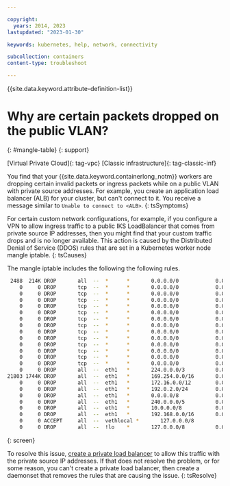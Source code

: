```yaml
---

copyright:
  years: 2014, 2023
lastupdated: "2023-01-30"

keywords: kubernetes, help, network, connectivity

subcollection: containers
content-type: troubleshoot

---
```


{{site.data.keyword.attribute-definition-list}}




# Why are certain packets dropped on the public VLAN?
{: #mangle-table}
{: support}

[Virtual Private Cloud]{: tag-vpc} [Classic infrastructure]{: tag-classic-inf} 

You find that your {{site.data.keyword.containerlong_notm}} workers are dropping certain invalid packets or ingress packets while on a public VLAN with private source addresses. For example, you create an application load balancer (ALB) for your cluster, but can't connect to it. You receive a message similar to `Unable to connect to <ALB>`. 
{: tsSymptoms}

For certain custom network configurations, for example, if you configure a VPN to allow ingress traffic to a public IKS LoadBalancer that comes from private source IP addresses, then you might find that your custom traffic drops and is no longer available. This action is caused by the Distributed Denial of Service (DDOS) rules that are set in a Kubernetes worker node mangle iptable.
{: tsCauses}

The mangle iptable includes the following the following rules.

```sh
 2488  214K DROP       all  --  *      *       0.0.0.0/0            0.0.0.0/0            ctstate INVALID /* DDOS: Blocks RST flood and TCP XMAS Flood (w and w/o data) */
    0     0 DROP       tcp  --  *      *       0.0.0.0/0            0.0.0.0/0            tcp flags:0x3F/0x00 /* DDOS: Invalid packets */
    0     0 DROP       tcp  --  *      *       0.0.0.0/0            0.0.0.0/0            tcp flags:0x03/0x03 /* DDOS: Invalid packets */
    0     0 DROP       tcp  --  *      *       0.0.0.0/0            0.0.0.0/0            tcp flags:0x06/0x06 /* DDOS: Invalid packets */
    0     0 DROP       tcp  --  *      *       0.0.0.0/0            0.0.0.0/0            tcp flags:0x05/0x05 /* DDOS: Invalid packets */
    0     0 DROP       tcp  --  *      *       0.0.0.0/0            0.0.0.0/0            tcp flags:0x11/0x01 /* DDOS: Invalid packets */
    0     0 DROP       tcp  --  *      *       0.0.0.0/0            0.0.0.0/0            tcp flags:0x30/0x20 /* DDOS: Invalid packets */
    0     0 DROP       tcp  --  *      *       0.0.0.0/0            0.0.0.0/0            tcp flags:0x11/0x01 /* DDOS: Invalid packets */
    0     0 DROP       tcp  --  *      *       0.0.0.0/0            0.0.0.0/0            tcp flags:0x18/0x08 /* DDOS: Invalid packets */
    0     0 DROP       tcp  --  *      *       0.0.0.0/0            0.0.0.0/0            tcp flags:0x3F/0x3F /* DDOS: Invalid packets */
    0     0 DROP       tcp  --  *      *       0.0.0.0/0            0.0.0.0/0            tcp flags:0x3F/0x00 /* DDOS: Invalid packets */
    0     0 DROP       tcp  --  *      *       0.0.0.0/0            0.0.0.0/0            tcp flags:0x3F/0x29 /* DDOS: Invalid packets */
    0     0 DROP       tcp  --  *      *       0.0.0.0/0            0.0.0.0/0            tcp flags:0x3F/0x2B /* DDOS: Invalid packets */
    0     0 DROP       tcp  --  *      *       0.0.0.0/0            0.0.0.0/0            tcp flags:0x3F/0x37 /* DDOS: Invalid packets */
    0     0 DROP       all  --  eth1   *       224.0.0.0/3          0.0.0.0/0            /* DDOS: Drop private source IPs */
21803 1744K DROP       all  --  eth1   *       169.254.0.0/16       0.0.0.0/0            /* DDOS: Drop private source IPs */
    0     0 DROP       all  --  eth1   *       172.16.0.0/12        0.0.0.0/0            /* DDOS: Drop private source IPs */
    0     0 DROP       all  --  eth1   *       192.0.2.0/24         0.0.0.0/0            /* DDOS: Drop private source IPs */
    0     0 DROP       all  --  eth1   *       0.0.0.0/8            0.0.0.0/0            /* DDOS: Drop private source IPs */
    0     0 DROP       all  --  eth1   *       240.0.0.0/5          0.0.0.0/0            /* DDOS: Drop private source IPs */
    0     0 DROP       all  --  eth1   *       10.0.0.0/8           0.0.0.0/0            /* DDOS: Drop private source IPs */
    0     0 DROP       all  --  eth1   *       192.168.0.0/16       0.0.0.0/0            /* DDOS: Drop private source IPs */
    0     0 ACCEPT     all  --  vethlocal *       127.0.0.0/8          0.0.0.0/0            /* DDOS: Accept local LB traffic */
    0     0 DROP       all  --  !lo    *       127.0.0.0/8          0.0.0.0/0            /* DDOS: Drop private source IPs */
```
{: screen}


To resolve this issue, [create a private load balancer](/docs/containers?topic=containers-cs_network_planning) to allow this traffic with the private source IP addresses. If that does not resolve the problem, or for some reason, you can't create a private load balancer, then create a daemonset that removes the rules that are causing the issue.
{: tsResolve}
